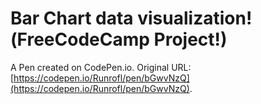 # Bar Chart data visualization!(FreeCodeCamp Project!)

A Pen created on CodePen.io. Original URL: [https://codepen.io/Runrofl/pen/bGwvNzQ](https://codepen.io/Runrofl/pen/bGwvNzQ).


